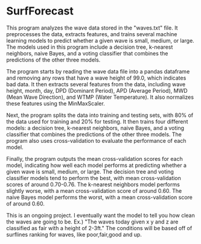 # SurfForecast

This program analyzes the wave data stored in the "waves.txt" file. It preprocesses the data, extracts features, and trains several machine learning models to predict whether a given wave is small, medium, or large. The models used in this program include a decision tree, k-nearest neighbors, naive Bayes, and a voting classifier that combines the predictions of the other three models.

The program starts by reading the wave data file into a pandas dataframe and removing any rows that have a wave height of 99.0, which indicates bad data. It then extracts several features from the data, including wave height, month, day, DPD (Dominant Period), APD (Average Period), MWD (Mean Wave Direction), and WTMP (Water Temperature). It also normalizes these features using the MinMaxScaler.

Next, the program splits the data into training and testing sets, with 80% of the data used for training and 20% for testing. It then trains four different models: a decision tree, k-nearest neighbors, naive Bayes, and a voting classifier that combines the predictions of the other three models. The program also uses cross-validation to evaluate the performance of each model.

Finally, the program outputs the mean cross-validation scores for each model, indicating how well each model performs at predicting whether a given wave is small, medium, or large. The decision tree and voting classifier models tend to perform the best, with mean cross-validation scores of around 0.70-0.76. The k-nearest neighbors model performs slightly worse, with a mean cross-validation score of around 0.60. The naive Bayes model performs the worst, with a mean cross-validation score of around 0.60.


This is an ongoing project. I eventually want the model to tell you how clean the waves are going to be. Ex.) "The waves today given x y and z are classified as fair with a height of 2-3ft." The conditions will be based off of surflines ranking for waves, like poor,fair,good and up.
